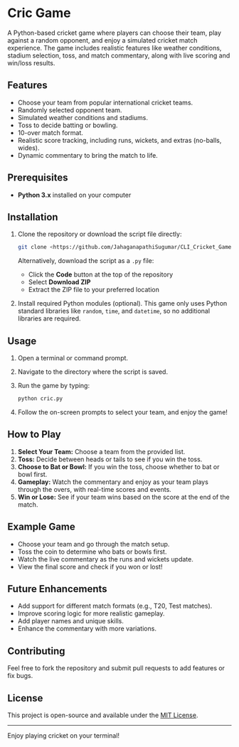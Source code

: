 
# Cric Game

A Python-based cricket game where players can choose their team, play against a random opponent, and enjoy a simulated cricket match experience. The game includes realistic features like weather conditions, stadium selection, toss, and match commentary, along with live scoring and win/loss results.

## Features

- Choose your team from popular international cricket teams.
- Randomly selected opponent team.
- Simulated weather conditions and stadiums.
- Toss to decide batting or bowling.
- 10-over match format.
- Realistic score tracking, including runs, wickets, and extras (no-balls, wides).
- Dynamic commentary to bring the match to life.

## Prerequisites

- **Python 3.x** installed on your computer

## Installation

1. Clone the repository or download the script file directly:

   ```bash
   git clone <https://github.com/JahaganapathiSugumar/CLI_Cricket_Game.git>
   ```
   
   Alternatively, download the script as a `.py` file:
   - Click the **Code** button at the top of the repository
   - Select **Download ZIP**
   - Extract the ZIP file to your preferred location

2. Install required Python modules (optional). This game only uses Python standard libraries like `random`, `time`, and `datetime`, so no additional libraries are required.

## Usage

1. Open a terminal or command prompt.
2. Navigate to the directory where the script is saved.
3. Run the game by typing:

   ```bash
   python cric.py
   ```

4. Follow the on-screen prompts to select your team, and enjoy the game!

## How to Play

1. **Select Your Team:** Choose a team from the provided list.
2. **Toss:** Decide between heads or tails to see if you win the toss.
3. **Choose to Bat or Bowl:** If you win the toss, choose whether to bat or bowl first.
4. **Gameplay:** Watch the commentary and enjoy as your team plays through the overs, with real-time scores and events.
5. **Win or Lose:** See if your team wins based on the score at the end of the match.

## Example Game

- Choose your team and go through the match setup.
- Toss the coin to determine who bats or bowls first.
- Watch the live commentary as the runs and wickets update.
- View the final score and check if you won or lost!

## Future Enhancements

- Add support for different match formats (e.g., T20, Test matches).
- Improve scoring logic for more realistic gameplay.
- Add player names and unique skills.
- Enhance the commentary with more variations.

## Contributing

Feel free to fork the repository and submit pull requests to add features or fix bugs.

## License

This project is open-source and available under the [MIT License](LICENSE).

---

Enjoy playing cricket on your terminal!
